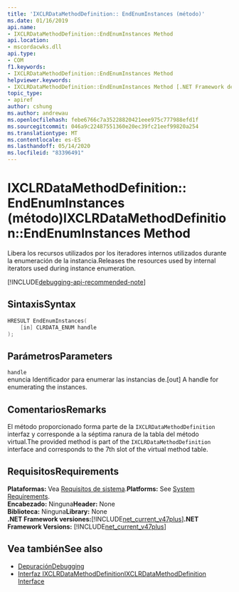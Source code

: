 ```yaml
---
title: 'IXCLRDataMethodDefinition:: EndEnumInstances (método)'
ms.date: 01/16/2019
api.name:
- IXCLRDataMethodDefinition::EndEnumInstances Method
api.location:
- mscordacwks.dll
api.type:
- COM
f1.keywords:
- IXCLRDataMethodDefinition::EndEnumInstances Method
helpviewer.keywords:
- IXCLRDataMethodDefinition::EndEnumInstances Method [.NET Framework debugging]
topic_type:
- apiref
author: cshung
ms.author: andrewau
ms.openlocfilehash: febe6766c7a35228820421eee975c777988efd1f
ms.sourcegitcommit: 046a9c22487551360e20ec39fc21eef99820a254
ms.translationtype: MT
ms.contentlocale: es-ES
ms.lasthandoff: 05/14/2020
ms.locfileid: "83396491"
---
```

# <a name="ixclrdatamethoddefinitionendenuminstances-method"></a><span data-ttu-id="6ea79-102">IXCLRDataMethodDefinition:: EndEnumInstances (método)</span><span class="sxs-lookup"><span data-stu-id="6ea79-102">IXCLRDataMethodDefinition::EndEnumInstances Method</span></span>

<span data-ttu-id="6ea79-103">Libera los recursos utilizados por los iteradores internos utilizados durante la enumeración de la instancia.</span><span class="sxs-lookup"><span data-stu-id="6ea79-103">Releases the resources used by internal iterators used during instance enumeration.</span></span>

[!INCLUDE[debugging-api-recommended-note](../../../../includes/debugging-api-recommended-note.md)]

## <a name="syntax"></a><span data-ttu-id="6ea79-104">Sintaxis</span><span class="sxs-lookup"><span data-stu-id="6ea79-104">Syntax</span></span>

```cpp
HRESULT EndEnumInstances(
    [in] CLRDATA_ENUM handle
);
```

## <a name="parameters"></a><span data-ttu-id="6ea79-105">Parámetros</span><span class="sxs-lookup"><span data-stu-id="6ea79-105">Parameters</span></span>

`handle`\
<span data-ttu-id="6ea79-106">enuncia Identificador para enumerar las instancias de.</span><span class="sxs-lookup"><span data-stu-id="6ea79-106">[out] A handle for enumerating the instances.</span></span>

## <a name="remarks"></a><span data-ttu-id="6ea79-107">Comentarios</span><span class="sxs-lookup"><span data-stu-id="6ea79-107">Remarks</span></span>

<span data-ttu-id="6ea79-108">El método proporcionado forma parte de la `IXCLRDataMethodDefinition` interfaz y corresponde a la séptima ranura de la tabla del método virtual.</span><span class="sxs-lookup"><span data-stu-id="6ea79-108">The provided method is part of the `IXCLRDataMethodDefinition` interface and corresponds to the 7th slot of the virtual method table.</span></span>

## <a name="requirements"></a><span data-ttu-id="6ea79-109">Requisitos</span><span class="sxs-lookup"><span data-stu-id="6ea79-109">Requirements</span></span>

<span data-ttu-id="6ea79-110">**Plataformas:** Vea [Requisitos de sistema](../../../../docs/framework/get-started/system-requirements.md).</span><span class="sxs-lookup"><span data-stu-id="6ea79-110">**Platforms:** See [System Requirements](../../../../docs/framework/get-started/system-requirements.md).</span></span>  
<span data-ttu-id="6ea79-111">**Encabezado:** Ninguna</span><span class="sxs-lookup"><span data-stu-id="6ea79-111">**Header:** None</span></span>  
<span data-ttu-id="6ea79-112">**Biblioteca:** Ninguna</span><span class="sxs-lookup"><span data-stu-id="6ea79-112">**Library:** None</span></span>  
<span data-ttu-id="6ea79-113">**.NET Framework versiones:**[!INCLUDE[net_current_v47plus](../../../../includes/net-current-v47plus.md)]</span><span class="sxs-lookup"><span data-stu-id="6ea79-113">**.NET Framework Versions:** [!INCLUDE[net_current_v47plus](../../../../includes/net-current-v47plus.md)]</span></span>  

## <a name="see-also"></a><span data-ttu-id="6ea79-114">Vea también</span><span class="sxs-lookup"><span data-stu-id="6ea79-114">See also</span></span>

- [<span data-ttu-id="6ea79-115">Depuración</span><span class="sxs-lookup"><span data-stu-id="6ea79-115">Debugging</span></span>](index.md)
- [<span data-ttu-id="6ea79-116">Interfaz IXCLRDataMethodDefinition</span><span class="sxs-lookup"><span data-stu-id="6ea79-116">IXCLRDataMethodDefinition Interface</span></span>](ixclrdatamethoddefinition-interface.md)
